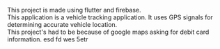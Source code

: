 This project is made using flutter and firebase.
<br>
This application is a vehicle tracking application. It uses GPS signals for determining accurate vehicle location. 
<br>
This project's had to be because of google maps asking for debit card information.
esd
fd
wes
5etr
